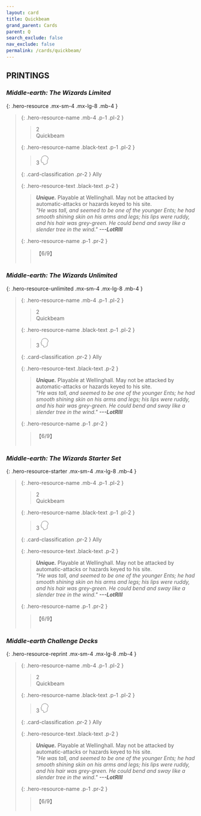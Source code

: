 ```yaml
---
layout: card
title: Quickbeam
grand_parent: Cards
parent: Q
search_exclude: false
nav_exclude: false
permalink: /cards/quickbeam/
---
```


## PRINTINGS


### _Middle-earth: The Wizards Limited_

{: .hero-resource .mx-sm-4 .mx-lg-8 .mb-4 }
> {: .hero-resource-name .mb-4 .p-1 .pl-2 }
> > <div class="card-mp">2</div>
> > <div class="card-name">Quickbeam</div>
>
> {: .hero-resource-name .black-text .p-1 .pl-2 }
> > 3 ![](/assets/images/mind.svg)
>
> {: .card-classification .pr-2 }
> Ally
>
> {: .hero-resource-text .black-text .p-2 }
> > _**Unique.**_ Playable at Wellinghall.  May not be attacked by automatic-attacks or hazards keyed to his site. <br>_"He was tall, and seemed to be one of the younger Ents; he had smooth shining skin on his arms and legs; his lips were ruddy, and his hair was grey-green. He could bend and sway like a slender tree in the wind."_ ***---&NoBreak;LotRIII*** 
> 
> {: .hero-resource-name .p-1 .pr-2 }
> > <div class="card-shield">【6/9】</div>
> > <div class="card-corruption">&nbsp;</div>

### _Middle-earth: The Wizards Unlimited_

{: .hero-resource-unlimited .mx-sm-4 .mx-lg-8 .mb-4 }
> {: .hero-resource-name .mb-4 .p-1 .pl-2 }
> > <div class="card-mp">2</div>
> > <div class="card-name">Quickbeam</div>
>
> {: .hero-resource-name .black-text .p-1 .pl-2 }
> > 3 ![](/assets/images/mind.svg)
>
> {: .card-classification .pr-2 }
> Ally
>
> {: .hero-resource-text .black-text .p-2 }
> > _**Unique.**_ Playable at Wellinghall.  May not be attacked by automatic-attacks or hazards keyed to his site. <br>_"He was tall, and seemed to be one of the younger Ents; he had smooth shining skin on his arms and legs; his lips were ruddy, and his hair was grey-green. He could bend and sway like a slender tree in the wind."_ ***---&NoBreak;LotRIII*** 
> 
> {: .hero-resource-name .p-1 .pr-2 }
> > <div class="card-shield">【6/9】</div>
> > <div class="card-corruption">&nbsp;</div>

### _Middle-earth: The Wizards Starter Set_

{: .hero-resource-starter .mx-sm-4 .mx-lg-8 .mb-4 }
> {: .hero-resource-name .mb-4 .p-1 .pl-2 }
> > <div class="card-mp">2</div>
> > <div class="card-name">Quickbeam</div>
>
> {: .hero-resource-name .black-text .p-1 .pl-2 }
> > 3 ![](/assets/images/mind.svg)
>
> {: .card-classification .pr-2 }
> Ally
>
> {: .hero-resource-text .black-text .p-2 }
> > _**Unique.**_ Playable at Wellinghall.  May not be attacked by automatic-attacks or hazards keyed to his site. <br>_"He was tall, and seemed to be one of the younger Ents; he had smooth shining skin on his arms and legs; his lips were ruddy, and his hair was grey-green. He could bend and sway like a slender tree in the wind."_ ***---&NoBreak;LotRIII*** 
> 
> {: .hero-resource-name .p-1 .pr-2 }
> > <div class="card-shield">【6/9】</div>
> > <div class="card-corruption">&nbsp;</div>

### _Middle-earth Challenge Decks_

{: .hero-resource-reprint .mx-sm-4 .mx-lg-8 .mb-4 }
> {: .hero-resource-name .mb-4 .p-1 .pl-2 }
> > <div class="card-mp">2</div>
> > <div class="card-name">Quickbeam</div>
>
> {: .hero-resource-name .black-text .p-1 .pl-2 }
> > 3 ![](/assets/images/mind.svg)
>
> {: .card-classification .pr-2 }
> Ally
>
> {: .hero-resource-text .black-text .p-2 }
> > _**Unique.**_ Playable at Wellinghall.  May not be attacked by automatic-attacks or hazards keyed to his site. <br>_"He was tall, and seemed to be one of the younger Ents; he had smooth shining skin on his arms and legs; his lips were ruddy, and his hair was grey-green. He could bend and sway like a slender tree in the wind."_ ***---&NoBreak;LotRIII*** 
> 
> {: .hero-resource-name .p-1 .pr-2 }
> > <div class="card-shield">【6/9】</div>
> > <div class="card-corruption">&nbsp;</div>
